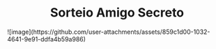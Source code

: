 <h1 align="center"> Sorteio Amigo Secreto </h1>
![image](https://github.com/user-attachments/assets/859c1d00-1032-4641-9e91-ddfa4b59a986)

